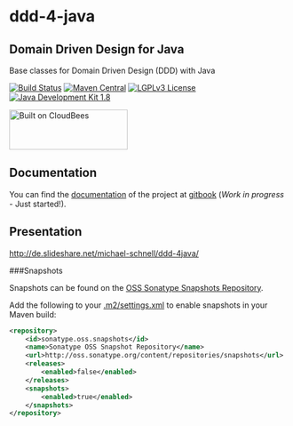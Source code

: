 ddd-4-java
==========

Domain Driven Design for Java
-----------------------------

Base classes for Domain Driven Design (DDD) with Java

[![Build Status](https://fuin-org.ci.cloudbees.com/job/ddd-4-java/badge/icon)](https://fuin-org.ci.cloudbees.com/job/ddd-4-java/)
[![Maven Central](https://maven-badges.herokuapp.com/maven-central/org.fuin/ddd-4-java/badge.svg)](https://maven-badges.herokuapp.com/maven-central/org.fuin/ddd-4-java/)
[![LGPLv3 License](http://img.shields.io/badge/license-LGPLv3-blue.svg)](https://www.gnu.org/licenses/lgpl.html)
[![Java Development Kit 1.8](https://img.shields.io/badge/JDK-1.8-green.svg)](http://www.oracle.com/technetwork/java/javase/downloads/jdk8-downloads-2133151.html)

<a href="https://fuin-org.ci.cloudbees.com/job/ddd-4-java"><img src="http://www.fuin.org/images/Button-Built-on-CB-1.png" width="213" height="72" border="0" alt="Built on CloudBees"/></a>

Documentation
-------------
You can find the [documentation](https://michael-schnell.gitbooks.io/ddd-4-java/content/) of the project at [gitbook](https://www.gitbook.com/book/michael-schnell/ddd-4-java/) (*Work in progress* - Just started!).

Presentation
------------
http://de.slideshare.net/michael-schnell/ddd-4java/

###Snapshots

Snapshots can be found on the [OSS Sonatype Snapshots Repository](http://oss.sonatype.org/content/repositories/snapshots/org/fuin "Snapshot Repository"). 

Add the following to your [.m2/settings.xml](http://maven.apache.org/ref/3.2.1/maven-settings/settings.html "Reference configuration") to enable snapshots in your Maven build:

```xml
<repository>
    <id>sonatype.oss.snapshots</id>
    <name>Sonatype OSS Snapshot Repository</name>
    <url>http://oss.sonatype.org/content/repositories/snapshots</url>
    <releases>
        <enabled>false</enabled>
    </releases>
    <snapshots>
        <enabled>true</enabled>
    </snapshots>
</repository>
```

